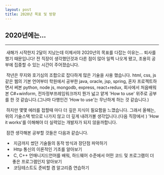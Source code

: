 ```yaml
---
layout: post
title: 2020년 목표 및 방향
---
```


## 2020년에는...

---

 &nbsp;새해가 시작한지 2달이 지났는데 이제서야 2020년의 목표를 다잡는 이유는... 퇴사를 했기 때문입니다! 전 직장이 생각했던것과 다른 점이 많아 일찍 나오게 됐고, 조용히 공부에 집중할 수 있는 시간이 주어졌습니다.



 &nbsp;작년은 무지와 호기심의 조합으로 잡다하게 많은 기술을 사용 했습니다. html, css, js같은 웹의 기본 언어부터  학원에서 공부한 java, oracle, jsp, spring, 혼자 프로젝트하면서 써본 python, node js, mongodb, express, react+redux, 회사에서 처음배워본 C#+winform, 전자정부프레임워크까지 뭔가 넓고 얕게 'How to use' 위주로 공부를 한 것 같습니다.(그나마 다행인건 'How to use'는 무난하게 하는 것 같습니다.)



 &nbsp;하지만 몇몇 에러를 접할때 마다 더 깊은 지식이 필요함을 느꼈습니다. 그래서 올해는, 위의 기술스택 밖으로 나가지 않고 더 깊게 내려가볼 생각입니다.(다음 직장에서 ) 'How it works'를 이해해야 더 실력있는 개발자가 되지 않을까합니다.



 &nbsp;잠깐 생각해본 공부할 것들은 다음과 같습니다.

- &nbsp;지금까지 썼던 기술들의 동작 방식과 장단점 파악하기
- &nbsp;Http 통신의 이론적인 기초를 알아보기
- &nbsp;C, C++ 언매니지드언어를 배워, 하드웨어 수준에서 어떤 코드 및 프로그램이 더 좋은 프로그램인지 알아보기
- &nbsp;코딩테스트도 준비할 겸 알고리즘 연습하기